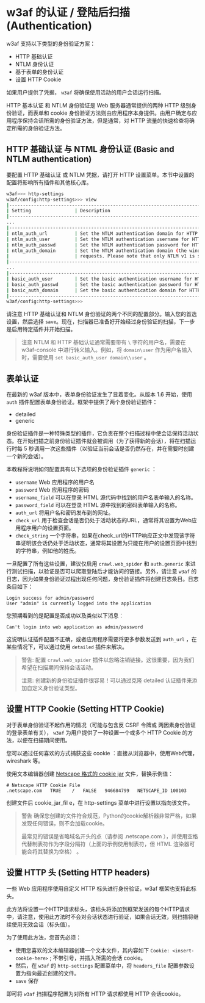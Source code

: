 # w3af 的认证 / 登陆后扫描 (Authentication)

w3af 支持以下类型的身份验证方案：

* HTTP 基础认证
* NTLM 身份认证
* 基于表单的身份认证
* 设置 HTTP Cookie


如果用户提供了凭据， `w3af` 将确保使用活动的用户会话运行扫描。

HTTP 基本认证 和 NTLM 身份验证是 Web 服务器通常提供的两种 HTTP 级别身份验证，而表单和 cookie 身份验证方法则由应用程序本身提供。由用户确定与应用程序保持会话所需的身份验证方法，但是通常，对 HTTP 流量的快速检查将确定所需的身份验证方法。

## HTTP 基础认证 与 NTML 身份认证 (Basic and NTLM authentication)

要配置 HTTP 基础认证 或 NTLM 凭据，请打开 HTTP 设置菜单。本节中设置的配置将影响所有插件和其他核心库。

```bash
w3af>>> http-settings
w3af/config:http-settings>>> view
|--------------------------------------------------------------------------------------|
| Setting                | Description                                                 |
|--------------------------------------------------------------------------------------|
...
|--------------------------------------------------------------------------------------|
| ntlm_auth_url          | Set the NTLM authentication domain for HTTP requests        |
| ntlm_auth_user         | Set the NTLM authentication username for HTTP requests      |
| ntlm_auth_passwd       | Set the NTLM authentication password for HTTP requests      |
| ntlm_auth_domain       | Set the NTLM authentication domain (the windows domain name)|
|                        | requests. Please note that only NTLM v1 is supported.       |
|--------------------------------------------------------------------------------------|
...
|--------------------------------------------------------------------------------------|
| basic_auth_user        | Set the basic authentication username for HTTP requests     |
| basic_auth_passwd      | Set the basic authentication password for HTTP requests     |
| basic_auth_domain      | Set the basic authentication domain for HTTP requests       |
|--------------------------------------------------------------------------------------|
w3af/config:http-settings>>>
```

请注意 HTTP 基础认证和 NTLM 身份验证的两个不同的配置部分。输入您的首选设置，然后选择 `save`。现在，扫描器已准备好开始经过身份验证的扫描，下一步是启用特定插件并开始扫描。

> 注意
> NTLM 和 HTTP 基础认证通常需要带有 `\` 字符的用户名，需要在 w3af-console 中进行转义输入。例如，将 `domain\user` 作为用户名输入时，需要使用 `set basic_auth_user domain\\user` 。

## 表单认证

在最新的 w3af 版本中，表单身份验证发生了显着变化。从版本 1.6 开始，使用 `auth` 插件配置表单身份验证。框架中提供了两个身份验证插件：

* detailed
* generic

身份验证插件是一种特殊类型的插件，它负责在整个扫描过程中使会话保持活动状态。在开始扫描之前身份验证插件就会被调用（为了获得新的会话），将在扫描运行时每 5 秒调用一次这些插件（以验证当前会话是否仍然存在，并在需要时创建一个新的会话）。


本教程将说明如何配置具有以下选项的身份验证插件 `generic` ：

* `username` Web 应用程序的用户名
* `password` Web 应用程序的密码
* `username_field` 可以在登录 HTML 源代码中找到的用户名表单输入的名称。
* `password_field` 可以在登录 HTML 源中找到的密码表单输入的名称。
* `auth_url` 将用户名和密码发布到的网址。
* `check_url` 用于检查会话是否仍处于活动状态的URL，通常将其设置为Web应用程序用户的设置页面。
* `check_string` 一个字符串，如果在check_url的HTTP响应正文中发现该字符串证明该会话仍处于活动状态，通常将其设置为只能在用户的设置页面中找到的字符串，例如他的姓氏。

一旦配置了所有这些设置，建议仅启用 `crawl.web_spider` 和 `auth.generic` 来进行测试扫描，以验证是否可以爬取登陆后才能访问的链接。另外，请注意 `w3af` 的日志，因为如果身份验证过程出现任何问题，身份验证插件将创建日志条目。日志条目如下：

```text
Login success for admin/password
User "admin" is currently logged into the application
```

您预期看到的是配置是否成功以及类似以下消息：

```text
Can't login into web application as admin/password
```

这说明认证插件配置不正确，或者应用程序需要将更多参数发送到 `auth_url` ，在某些情况下，可以通过使用 `detailed` 插件来解决。


> 警告:
> 配置 `crawl.web_spider` 插件以忽略注销链接。这很重要，因为我们希望在扫描期间保持会话活动。
> 
> 注意:
> 创建新的身份验证插件很容易！可以通过克隆 detailed 认证插件来添加自定义身份验证类型。
> 



## 设置 HTTP Cookie (Setting HTTP Cookie)

对于表单身份验证不起作用的情况（可能与包含反 CSRF 令牌或 两因素身份验证 的登录表单有关）， `w3af` 为用户提供了一种设置一个或多个 HTTP  Cookie 的方法，以便在扫描期间使用。

您可以通过任何喜欢的方式捕获这些 cookie ：直接从浏览器中，使用Web代理， wireshark 等。

使用文本编辑器创建 [Netscape 格式的 cookie jar](http://www.cookiecentral.com/faq/#3.5) 文件，替换示例值：

```
# Netscape HTTP Cookie File
.netscape.com   TRUE    /   FALSE   946684799   NETSCAPE_ID 100103
```

创建文件后 cookie_jar_fil e，在 http-settings 菜单中进行设置以指向该文件。

> 警告
> 确保您创建的文件符合规范，Python的cookie解析器非常严格，如果发现任何错误，则不会加载cookie。
> 
> 最常见的错误是省略域名开头的点（请参阅 .netscape.com ），并使用空格代替制表符作为字段分隔符（上面的示例使用制表符，但 HTML 渲染器可能会将其替换为空格） 。




## 设置 HTTP 头 (Setting HTTP headers)

一些 Web 应用程序使用自定义 HTTP 标头进行身份验证，w3af 框架也支持此标头。

此方法将设置一个HTTP请求标头，该标头将添加到框架发送的每个HTTP请求中，请注意，使用此方法时不会对会话状态进行验证，如果会话无效，则扫描将继续使用无效会话（标头值）。


为了使用此方法，您首先必须：

* 使用您喜欢的文本编辑器创建一个文本文件，其内容如下 `Cookie: <insert-cookie-here>` ; 不带引号，并插入所需的会话 cookie。
* 然后，在 `w3af` 的 `http-settings` 配置菜单中，将 `headers_file` 配置参数设置为指向最近创建的文件。
* `save` 保存

即可将 `w3af` 扫描程序配置为对所有 HTTP 请求都使用 HTTP 会话cookie。

